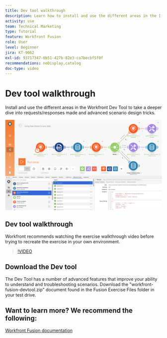 ```yaml
---
title: Dev tool walkthrough
description: Learn how to install and use the different areas in the [!DNL Adobe Workfront Fusion Dev Tool] to take a deeper dive into advanced scenario design tricks.
activity: use
team: Technical Marketing
type: Tutorial
feature: Workfront Fusion
role: User
level: Beginner
jira: KT-9062
exl-id: 93717347-6b51-427b-82e3-ca7becbf5f0f
recommendations: noDisplay,catalog
doc-type: video
---
```

# Dev tool walkthrough

Install and use the different areas in the Workfront Dev Tool to take a deeper dive into requests/responses made and advanced scenario design tricks.

![An image of a Fusion scenario and the dev tool](assets/troubleshooting-and-error-handling-1.png)

## Dev tool walkthrough

Workfront recommends watching the exercise walkthrough video before trying to recreate the exercise in your own environment.

>[!VIDEO](https://video.tv.adobe.com/v/335303/?quality=12&learn=on)


## Download the Dev tool

The Dev Tool has a number of advanced features that improve your ability to understand and troubleshooting scenarios. Download the "workfront-fusion-devtool.zip" document found in the Fusion Exercise Files folder in your test drive.



## Want to learn more? We recommend the following:

[Workfront Fusion documentation](https://experienceleague.adobe.com/docs/workfront/using/adobe-workfront-fusion/workfront-fusion-2.html?lang=en)
